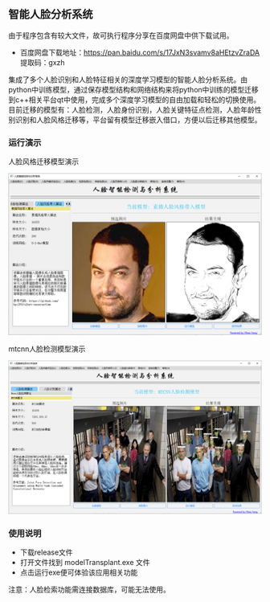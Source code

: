 ## 智能人脸分析系统


由于程序包含有较大文件，故可执行程序分享在百度网盘中供下载试用。

- 百度网盘下载地址：https://pan.baidu.com/s/17JxN3svamv8aHEtzvZraDA   提取码：gxzh

集成了多个人脸识别和人脸特征相关的深度学习模型的智能人脸分析系统。由python中训练模型，通过保存模型结构和网络结构来将python中训练的模型迁移到c++相关平台qt中使用，完成多个深度学习模型的自由加载和轻松的切换使用。
目前迁移的模型有：人脸检测，人脸身份识别，人脸关键特征点检测，人脸年龄性别识别和人脸风格迁移等，平台留有模型迁移嵌入借口，方便以后迁移其他模型。

### 运行演示

人脸风格迁移模型演示

![](./resource/style.png#pic_center)

mtcnn人脸检测模型演示

![](./resource/mtcnn.png#pic_center)

### 使用说明

- 下载release文件
- 打开文件找到 modelTransplant.exe 文件
- 点击运行exe便可体验该应用相关功能
  
注意：人脸检索功能需连接数据库，可能无法使用。

